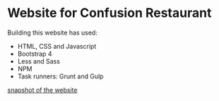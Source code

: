 # Website for Confusion Restaurant
Building this website has used:
- HTML, CSS and Javascript
- Bootstrap 4
- Less and Sass
- NPM
- Task runners: Grunt and Gulp

[snapshot of the website](img/Ristorante%20Con%20Fusion.pdf)
